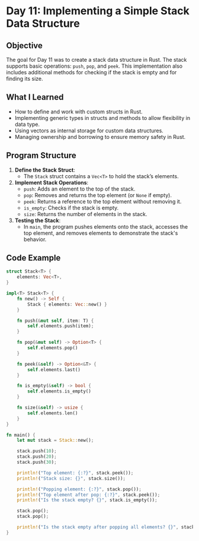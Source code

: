 # Day 11: Implementing a Simple Stack Data Structure

## Objective
The goal for Day 11 was to create a stack data structure in Rust. The stack supports basic operations: `push`, `pop`, and `peek`. This implementation also includes additional methods for checking if the stack is empty and for finding its size.

## What I Learned
- How to define and work with custom structs in Rust.
- Implementing generic types in structs and methods to allow flexibility in data type.
- Using vectors as internal storage for custom data structures.
- Managing ownership and borrowing to ensure memory safety in Rust.

## Program Structure
1. **Define the Stack Struct**:
    - The `Stack` struct contains a `Vec<T>` to hold the stack’s elements.
2. **Implement Stack Operations**:
    - `push`: Adds an element to the top of the stack.
    - `pop`: Removes and returns the top element (or `None` if empty).
    - `peek`: Returns a reference to the top element without removing it.
    - `is_empty`: Checks if the stack is empty.
    - `size`: Returns the number of elements in the stack.
3. **Testing the Stack**:
    - In `main`, the program pushes elements onto the stack, accesses the top element, and removes elements to demonstrate the stack's behavior.

## Code Example

```rust
struct Stack<T> {
    elements: Vec<T>,
}

impl<T> Stack<T> {
    fn new() -> Self {
        Stack { elements: Vec::new() }
    }

    fn push(&mut self, item: T) {
        self.elements.push(item);
    }

    fn pop(&mut self) -> Option<T> {
        self.elements.pop()
    }

    fn peek(&self) -> Option<&T> {
        self.elements.last()
    }

    fn is_empty(&self) -> bool {
        self.elements.is_empty()
    }

    fn size(&self) -> usize {
        self.elements.len()
    }
}

fn main() {
    let mut stack = Stack::new();

    stack.push(10);
    stack.push(20);
    stack.push(30);

    println!("Top element: {:?}", stack.peek());
    println!("Stack size: {}", stack.size());

    println!("Popping element: {:?}", stack.pop());
    println!("Top element after pop: {:?}", stack.peek());
    println!("Is the stack empty? {}", stack.is_empty());

    stack.pop();
    stack.pop();

    println!("Is the stack empty after popping all elements? {}", stack.is_empty());
}

